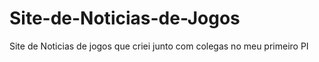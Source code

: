 # Site-de-Noticias-de-Jogos
 Site de Noticias de jogos que criei junto com colegas no meu primeiro PI
